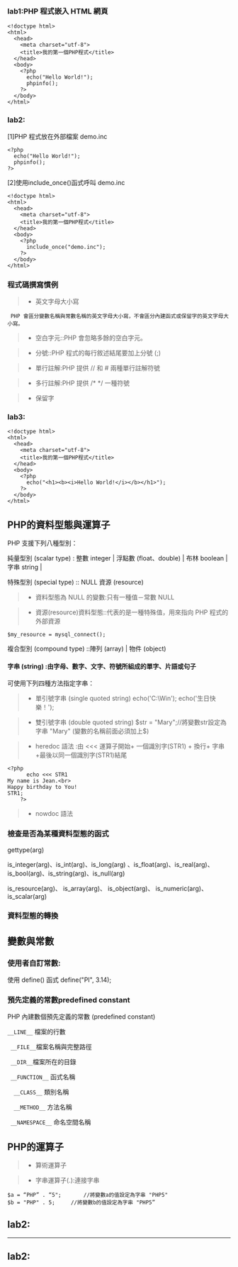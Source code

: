 
### lab1:PHP 程式嵌入 HTML 網頁

```
<!doctype html>
<html>
  <head>
    <meta charset="utf-8">
    <title>我的第一個PHP程式</title>
  </head>
  <body>
    <?php
      echo("Hello World!");
      phpinfo();
    ?>
  </body>
</html>
```

### lab2:

[1]PHP 程式放在外部檔案 demo.inc 

```
<?php
  echo("Hello World!");
  phpinfo();
?>
```
[2]使用include_once()函式呼叫 demo.inc

```
<!doctype html> 
<html>
  <head>
    <meta charset="utf-8">
    <title>我的第一個PHP程式</title>
  </head>
  <body>
    <?php
      include_once("demo.inc");
    ?>
  </body>
</html>
```

### 程式碼撰寫慣例 

>* 英文字母大小寫

	 PHP 會區分變數名稱與常數名稱的英文字母大小寫，不會區分內建函式或保留字的英文字母大小寫。

>* 空白字元::PHP 會忽略多餘的空白字元。

>* 分號::PHP 程式的每行敘述結尾要加上分號  (;)

>* 單行註解:PHP 提供  //  和  #  兩種單行註解符號

>* 多行註解:PHP 提供  /* */  一種符號

>* 保留字

### lab3:

```
<!doctype html>
<html>
  <head>
    <meta charset="utf-8">
    <title>我的第一個PHP程式</title>
  </head>
  <body>
    <?php
      echo("<h1><b><i>Hello World!</i></b></h1>");
    ?>
  </body>
</html>
```

## PHP的資料型態與運算子

PHP 支援下列八種型別： 

 純量型別  (scalar type) : 整數 integer | 浮點數 (float、double) | 布林 boolean | 字串 string | 

 特殊型別  (special type) :: NULL  資源  (resource) 
 
>* 資料型態為 NULL 的變數:只有一種值－常數 NULL 

>*  資源(resource)資料型態::代表的是一種特殊值，用來指向 PHP 程式的外部資源
```
$my_resource = mysql_connect();
```


複合型別 (compound type) ::陣列  (array) | 物件  (object) 


#### 字串  (string) :由字母、數字、文字、符號所組成的單字、片語或句子

可使用下列四種方法指定字串： 

>* 單引號字串  (single quoted string)   echo('C:\\Win');  echo('生日快樂！');

>* 雙引號字串  (double quoted string)    $str = "Mary";//將變數str設定為字串 "Mary" (變數的名稱前面必須加上$)

>* heredoc 語法 :由 <<< 運算子開始+ 一個識別字(STR1) + 換行+ 字串+最後以同一個識別字(STR1)結尾
```
<?php
      echo <<< STR1
My name is Jean.<br>
Happy birthday to You!
STR1;
    ?>
```
>* nowdoc 語法 

### 檢查是否為某種資料型態的函式

gettype(arg) 

is_integer(arg)、is_int(arg)、is_long(arg) 、is_float(arg)、is_real(arg)、is_bool(arg)、is_string(arg)、is_null(arg)

is_resource(arg)、 is_array(arg)、 is_object(arg)、 is_numeric(arg)、 is_scalar(arg) 

### 資料型態的轉換


## 變數與常數

### 使用者自訂常數:

使用 define()  函式  define("PI", 3.14); 

### 預先定義的常數predefined constant

 PHP 內建數個預先定義的常數  (predefined constant)

` __LINE__ `  檔案的行數

`  __FILE__ `檔案名稱與完整路徑
  
`  __DIR__ `檔案所在的目錄
  
 ` __FUNCTION__` 函式名稱

`  __CLASS__` 類別名稱
  
`  __METHOD__` 方法名稱

 ` __NAMESPACE__` 命名空間名稱

  
 


## PHP的運算子

>* 算術運算子

>* 字串運算子(.):連接字串
```
$a = “PHP” . “5";		//將變數a的值設定為字串 "PHP5"
$b = "PHP" . 5;		//將變數b的值設定為字串 "PHP5”
```

lab2:
----------------------------------




----------------------------------
lab2:
----------------------------------





